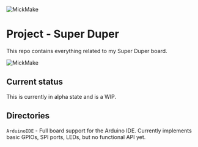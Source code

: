 
![MickMake](https://www.mickmake.com/banner.png)


# Project - Super Duper
This repo contains everything related to my Super Duper board.

![MickMake](https://github.com/MickMake/SuperDuper/raw/master/SuperDuper.jpg)


## Current status
This is currently in alpha state and is a WIP.


## Directories
`ArduinoIDE` - Full board support for the Arduino IDE. Currently implements basic GPIOs, SPI ports, LEDs, but no functional API yet.


